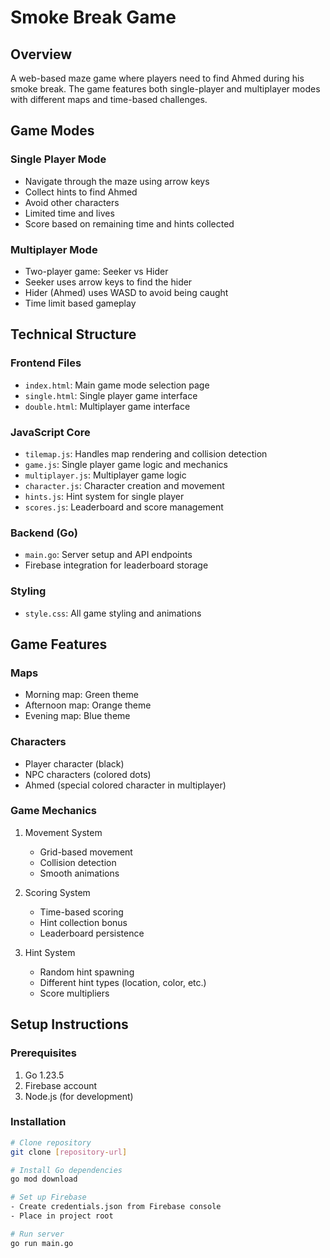 # Smoke Break Game

## Overview

A web-based maze game where players need to find Ahmed during his smoke break. The game features both single-player and multiplayer modes with different maps and time-based challenges.

## Game Modes

### Single Player Mode

- Navigate through the maze using arrow keys
- Collect hints to find Ahmed
- Avoid other characters
- Limited time and lives
- Score based on remaining time and hints collected

### Multiplayer Mode

- Two-player game: Seeker vs Hider
- Seeker uses arrow keys to find the hider
- Hider (Ahmed) uses WASD to avoid being caught
- Time limit based gameplay

## Technical Structure

### Frontend Files

- `index.html`: Main game mode selection page
- `single.html`: Single player game interface
- `double.html`: Multiplayer game interface

### JavaScript Core

- `tilemap.js`: Handles map rendering and collision detection
- `game.js`: Single player game logic and mechanics
- `multiplayer.js`: Multiplayer game logic
- `character.js`: Character creation and movement
- `hints.js`: Hint system for single player
- `scores.js`: Leaderboard and score management

### Backend (Go)

- `main.go`: Server setup and API endpoints
- Firebase integration for leaderboard storage

### Styling

- `style.css`: All game styling and animations

## Game Features

### Maps

- Morning map: Green theme
- Afternoon map: Orange theme
- Evening map: Blue theme

### Characters

- Player character (black)
- NPC characters (colored dots)
- Ahmed (special colored character in multiplayer)

### Game Mechanics

1. Movement System
   - Grid-based movement
   - Collision detection
   - Smooth animations

2. Scoring System
   - Time-based scoring
   - Hint collection bonus
   - Leaderboard persistence

3. Hint System
   - Random hint spawning
   - Different hint types (location, color, etc.)
   - Score multipliers

## Setup Instructions

### Prerequisites

1. Go 1.23.5
2. Firebase account
3. Node.js (for development)

### Installation

```bash
# Clone repository
git clone [repository-url]

# Install Go dependencies
go mod download

# Set up Firebase
- Create credentials.json from Firebase console
- Place in project root

# Run server
go run main.go
```
